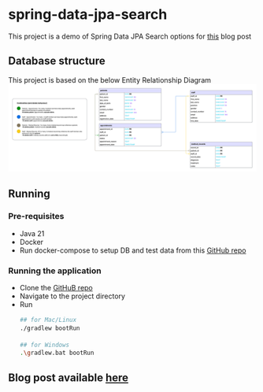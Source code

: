 # spring-data-jpa-search

This project is a demo of Spring Data JPA Search options for [this](https://euedofia.medium.com/d4a5b5973e00?source=friends_link&sk=8bd6a6b838e7c3c2a173ad0aa4604cc9) blog post

## Database structure
This project is based on the below Entity Relationship Diagram
![alt text](docs/spring-data-jpa-search-erd.png "Spring Data JPA Search ERD")

## Running 

### Pre-requisites
- Java 21
- Docker
- Run docker-compose to setup DB and test data from this [GitHub repo](https://github.com/Gogetter/postgres-docker-compose)

### Running the application

- Clone the [GitHuB repo](https://github.com/Gogetter/spring-data-jpa-search)
- Navigate to the project directory
- Run 
    ```bash
    ## for Mac/Linux
    ./gradlew bootRun
    
    ## for Windows
    .\gradlew.bat bootRun
    ```

## Blog post available [here](https://medium.com/@euedofia/spring-data-jpa-search-d4a5b5973e00)
